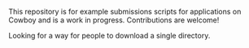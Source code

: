 This repository is for example submissions scripts for applications on Cowboy
and is a work in progress.  Contributions are welcome!


Looking for a way for people to download a single directory.


